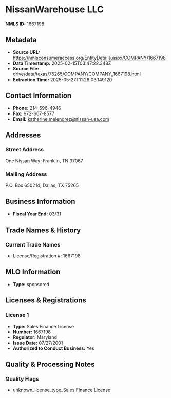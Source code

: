 # NissanWarehouse LLC

**NMLS ID:** 1667198

## Metadata
- **Source URL:** https://nmlsconsumeraccess.org/EntityDetails.aspx/COMPANY/1667198
- **Data Timestamp:** 2025-02-15T03:47:22.348Z
- **Source File:** drive/data/texas/75265/COMPANY/COMPANY_1667198.html
- **Extraction Time:** 2025-05-27T11:26:03.149120

## Contact Information
- **Phone:** 214-596-4946
- **Fax:** 972-607-8577
- **Email:** katherine.melendrez@nissan-usa.com

## Addresses
### Street Address
One Nissan Way; Franklin, TN 37067

### Mailing Address
P.O. Box 650214; Dallas, TX 75265

## Business Information
- **Fiscal Year End:** 03/31

## Trade Names & History
### Current Trade Names
- License/Registration #: 1667198

## MLO Information
- **Type:** sponsored

## Licenses & Registrations

### License 1
- **Type:** Sales Finance License
- **Number:** 1667198
- **Regulator:** Maryland
- **Issue Date:** 07/27/2001
- **Authorized to Conduct Business:** Yes

## Quality & Processing Notes
### Quality Flags
- unknown_license_type_Sales Finance License

